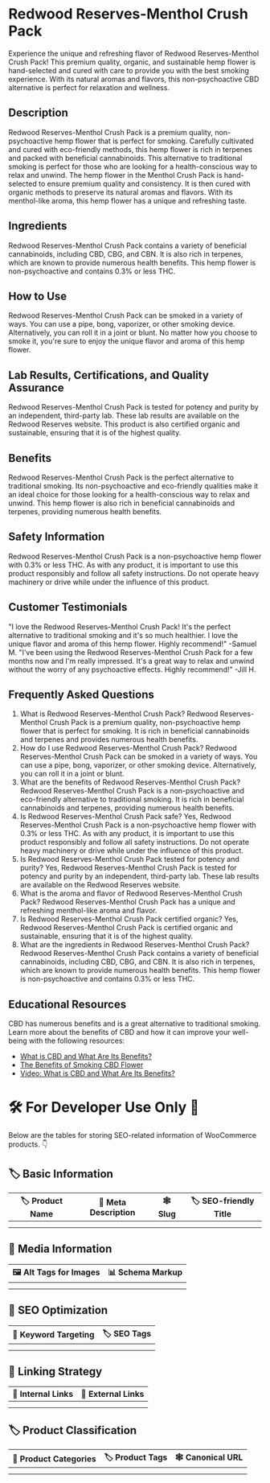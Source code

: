 # Redwood Reserves-Menthol Crush Pack
Experience the unique and refreshing flavor of Redwood Reserves-Menthol Crush Pack! This premium quality, organic, and sustainable hemp flower is hand-selected and cured with care to provide you with the best smoking experience. With its natural aromas and flavors, this non-psychoactive CBD alternative is perfect for relaxation and wellness.
## Description
Redwood Reserves-Menthol Crush Pack is a premium quality, non-psychoactive hemp flower that is perfect for smoking. Carefully cultivated and cured with eco-friendly methods, this hemp flower is rich in terpenes and packed with beneficial cannabinoids. This alternative to traditional smoking is perfect for those who are looking for a health-conscious way to relax and unwind.
The hemp flower in the Menthol Crush Pack is hand-selected to ensure premium quality and consistency. It is then cured with organic methods to preserve its natural aromas and flavors. With its menthol-like aroma, this hemp flower has a unique and refreshing taste.
## Ingredients
Redwood Reserves-Menthol Crush Pack contains a variety of beneficial cannabinoids, including CBD, CBG, and CBN. It is also rich in terpenes, which are known to provide numerous health benefits. This hemp flower is non-psychoactive and contains 0.3% or less THC.
## How to Use
Redwood Reserves-Menthol Crush Pack can be smoked in a variety of ways. You can use a pipe, bong, vaporizer, or other smoking device. Alternatively, you can roll it in a joint or blunt. No matter how you choose to smoke it, you're sure to enjoy the unique flavor and aroma of this hemp flower.
## Lab Results, Certifications, and Quality Assurance
Redwood Reserves-Menthol Crush Pack is tested for potency and purity by an independent, third-party lab. These lab results are available on the Redwood Reserves website. This product is also certified organic and sustainable, ensuring that it is of the highest quality.
## Benefits
Redwood Reserves-Menthol Crush Pack is the perfect alternative to traditional smoking. Its non-psychoactive and eco-friendly qualities make it an ideal choice for those looking for a health-conscious way to relax and unwind. This hemp flower is also rich in beneficial cannabinoids and terpenes, providing numerous health benefits.
## Safety Information
Redwood Reserves-Menthol Crush Pack is a non-psychoactive hemp flower with 0.3% or less THC. As with any product, it is important to use this product responsibly and follow all safety instructions. Do not operate heavy machinery or drive while under the influence of this product.
## Customer Testimonials
"I love the Redwood Reserves-Menthol Crush Pack! It's the perfect alternative to traditional smoking and it's so much healthier. I love the unique flavor and aroma of this hemp flower. Highly recommend!" -Samuel M. 
"I've been using the Redwood Reserves-Menthol Crush Pack for a few months now and I'm really impressed. It's a great way to relax and unwind without the worry of any psychoactive effects. Highly recommend!" -Jill H.
## Frequently Asked Questions
1. What is Redwood Reserves-Menthol Crush Pack?
Redwood Reserves-Menthol Crush Pack is a premium quality, non-psychoactive hemp flower that is perfect for smoking. It is rich in beneficial cannabinoids and terpenes and provides numerous health benefits.
2. How do I use Redwood Reserves-Menthol Crush Pack?
Redwood Reserves-Menthol Crush Pack can be smoked in a variety of ways. You can use a pipe, bong, vaporizer, or other smoking device. Alternatively, you can roll it in a joint or blunt.
3. What are the benefits of Redwood Reserves-Menthol Crush Pack?
Redwood Reserves-Menthol Crush Pack is a non-psychoactive and eco-friendly alternative to traditional smoking. It is rich in beneficial cannabinoids and terpenes, providing numerous health benefits.
4. Is Redwood Reserves-Menthol Crush Pack safe?
Yes, Redwood Reserves-Menthol Crush Pack is a non-psychoactive hemp flower with 0.3% or less THC. As with any product, it is important to use this product responsibly and follow all safety instructions. Do not operate heavy machinery or drive while under the influence of this product.
5. Is Redwood Reserves-Menthol Crush Pack tested for potency and purity?
Yes, Redwood Reserves-Menthol Crush Pack is tested for potency and purity by an independent, third-party lab. These lab results are available on the Redwood Reserves website.
6. What is the aroma and flavor of Redwood Reserves-Menthol Crush Pack?
Redwood Reserves-Menthol Crush Pack has a unique and refreshing menthol-like aroma and flavor.
7. Is Redwood Reserves-Menthol Crush Pack certified organic?
Yes, Redwood Reserves-Menthol Crush Pack is certified organic and sustainable, ensuring that it is of the highest quality.
8. What are the ingredients in Redwood Reserves-Menthol Crush Pack?
Redwood Reserves-Menthol Crush Pack contains a variety of beneficial cannabinoids, including CBD, CBG, and CBN. It is also rich in terpenes, which are known to provide numerous health benefits. This hemp flower is non-psychoactive and contains 0.3% or less THC.
## Educational Resources
CBD has numerous benefits and is a great alternative to traditional smoking. Learn more about the benefits of CBD and how it can improve your well-being with the following resources:
- [What is CBD and What Are Its Benefits?](https://www.healthline.com/health/cbd-oil-benefits)
- [The Benefits of Smoking CBD Flower](https://www.chillhempire.com/benefits-of-smoking-cbd-flower/)
- [Video: What is CBD and What Are Its Benefits?](https://www.youtube.com/watch?v=H5qDVfVhA3E)
# 🛠️ For Developer Use Only 🔐

Below are the tables for storing SEO-related information of WooCommerce products. 👇

## 🏷️ Basic Information 

| 🏷️ Product Name | 📝 Meta Description | 🕸️ Slug | 🏷️ SEO-friendly Title |
| -------------- | ------------------ | ------ | ---------------------- |
|                |                    |        |                        |
|                |                    |        |                        |

## 📸 Media Information

| 🖼️ Alt Tags for Images | 📊 Schema Markup |
| --------------------- | --------------- |
|                       |                 |
|                       |                 |

## 🔎 SEO Optimization

| 🎯 Keyword Targeting | 🏷️ SEO Tags |
| ------------------- | ---------- |
|                     |            |
|                     |            |

## 🔗 Linking Strategy 

| 🔗 Internal Links | 🔗 External Links |
| ---------------- | ---------------- |
|                  |                  |
|                  |                  |

## 🏷️ Product Classification 

| 📂 Product Categories | 🏷️ Product Tags | 🕸️ Canonical URL |
| ------------------ | ------------ | ------------- |
|                    |              |               |
|                    |              |               |
